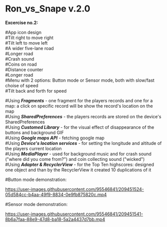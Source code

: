 # Ron_vs_Snape v.2.0

__Excercise no.2:__

#App icon design <br />
#Tilt right to move right<br />
#Tilt left to move left<br />
#A wider five-lane road<br />
#Longer road<br />
#Crash sound<br />
#Coins on road<br />
#Distance counter<br />
#Longer road<br />
#Menu with 2 options: Button mode or Sensor mode, both with slow/fast choise of speed<br />
#Tilt back and forth for speed<br />



#Using ***Fragments*** - one fragment for the players records and one for a map: a click on specific record will be show the record's location on the map<br />
#Using ***SharedPreferences*** - the players records are stored on the device's SharedPreferences<br />
#Using ***Customed Library*** - for the visual effect of disappearance of the buttons and background GIF<br />
#Using ***Google maps API*** - fetching google map<br />
#Using ***Device's location services*** - for setting the longitude and altitude of the players current location<br />
#Using ***MediaPlayer*** - used for background music and for crash sound ("where did you come from?") and coin collecting sound ("wicked")<br />
#Using ***Adapter & RecyclerView*** - for the Top Ten highscores: designed one object and than by the RecyclerView it created 10 duplications of it

#Button mode demonstration:<br />


https://user-images.githubusercontent.com/95546841/209451524-05d584cc-b4aa-49f9-8834-0e9fb875820c.mp4



#Sensor mode demonstration:<br />


https://user-images.githubusercontent.com/95546841/209451541-8b6a7faa-88e9-47d8-ba18-5a2a4437d7bb.mp4

